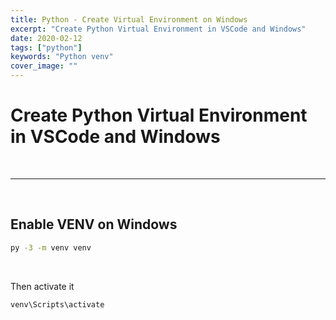 ```yaml
---
title: Python - Create Virtual Environment on Windows
excerpt: "Create Python Virtual Environment in VSCode and Windows"
date: 2020-02-12
tags: ["python"]
keywords: "Python venv"
cover_image: ""
---
```


# Create Python Virtual Environment in VSCode and Windows
<br>
<hr>
<br>

## Enable VENV on Windows

```bash
py -3 -m venv venv 
```
<br>

Then activate it
```bach
venv\Scripts\activate
```